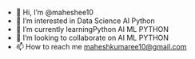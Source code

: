 - 👋 Hi, I’m @maheshee10
- 👀 I’m interested in Data Science AI Python 
- 🌱 I’m currently learningPython AI ML PYTHON
- 💞️ I’m looking to collaborate on AI ML PYTHON
- 📫 How to reach me maheshkumaree10@gmail.com

<!---
maheshee10/maheshee10 is a ✨ special ✨ repository because its `README.md` (this file) appears on your GitHub profile.
You can click the Preview link to take a look at your changes.
--->
